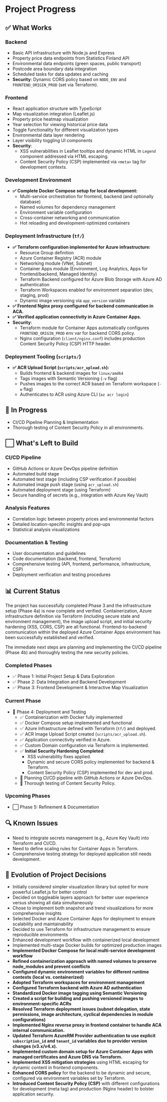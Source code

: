 # Project Progress

## ✅ What Works

### Backend
- Basic API infrastructure with Node.js and Express
- Property price data endpoints from Statistics Finland API
- Environmental data endpoints (green spaces, public transport)
- Postcode area boundary data integration
- Scheduled tasks for data updates and caching
- **Security**: Dynamic CORS policy based on `NODE_ENV` and `FRONTEND_ORIGIN_PROD` (set via Terraform).

### Frontend
- React application structure with TypeScript
- Map visualization integration (Leaflet.js)
- Property price heatmap visualization
- Year selection for viewing historical price data
- Toggle functionality for different visualization types
- Environmental data layer rendering
- Layer visibility toggling UI components
- **Security**:
    - XSS vulnerabilities in Leaflet tooltips and dynamic HTML in `Legend` component addressed via HTML escaping.
    - Content Security Policy (CSP) implemented via `<meta>` tag for development contexts.

### Development Environment
- **✅ Complete Docker Compose setup for local development:**
  - Multi-service orchestration for frontend, backend (and optionally database)
  - Named volumes for dependency management
  - Environment variable configuration
  - Cross-container networking and communication
  - Hot reloading and development-optimized containers

### Deployment Infrastructure (`tf/`)
- **✅ Terraform configuration implemented for Azure infrastructure:**
  - Resource Group definition
  - Azure Container Registry (ACR) module
  - Networking module (VNet, Subnet)
  - Container Apps module (Environment, Log Analytics, Apps for frontend/backend, Managed Identity)
  - Terraform Backend configured for Azure Blob Storage with Azure AD authentication
  - Terraform Workspaces enabled for environment separation (dev, staging, prod)
  - Dynamic image versioning via `app_version` variable
- **✅ Frontend Nginx proxy configured for backend communication in ACA.**
- **✅ Verified application connectivity in Azure Container Apps.**
- **Security**:
    - Terraform module for Container Apps automatically configures `FRONTEND_ORIGIN_PROD` env var for backend CORS policy.
    - Nginx configuration (`client/nginx.conf`) includes production Content Security Policy (CSP) HTTP header.

### Deployment Tooling (`scripts/`)
- **✅ ACR Upload Script (`scripts/acr_upload.sh`):**
  - Builds frontend & backend images for `linux/amd64`
  - Tags images with Semantic Versioning (`-v` flag)
  - Pushes images to the correct ACR based on Terraform workspace (`-w` flag)
  - Authenticates to ACR using Azure CLI (`az acr login`)

## 🔄 In Progress

- CI/CD Pipeline Planning & Implementation
- Thorough testing of Content Security Policy in all environments.

## ⬜ What's Left to Build

### CI/CD Pipeline
- GitHub Actions or Azure DevOps pipeline definition
- Automated build stage
- Automated test stage (including CSP verification if possible)
- Automated image push stage (using `acr_upload.sh`)
- Automated deployment stage (using Terraform)
- Secure handling of secrets (e.g., integration with Azure Key Vault)

### Analysis Features
- Correlation logic between property prices and environmental factors
- Detailed location-specific insights and pop-ups
- Statistical analysis visualizations

### Documentation & Testing
- User documentation and guidelines
- Code documentation (backend, frontend, Terraform)
- Comprehensive testing (API, frontend, performance, infrastructure, CSP)
- Deployment verification and testing procedures

## 📊 Current Status

The project has successfully completed Phase 3 and the infrastructure setup (Phase 4a) is now complete and verified. Containerization, Azure infrastructure definition via Terraform (including secure state and environment management), the image upload script, and initial security hardening (XSS, CORS, CSP) are all functional. Frontend-to-backend communication within the deployed Azure Container Apps environment has been successfully established and verified.

The immediate next steps are planning and implementing the CI/CD pipeline (Phase 4b) and thoroughly testing the new security policies.

### Completed Phases
- ✅ Phase 1: Initial Project Setup & Data Exploration
- ✅ Phase 2: Data Integration and Backend Development
- ✅ Phase 3: Frontend Development & Interactive Map Visualization

### Current Phase
- 🔄 Phase 4: Deployment and Testing
  - ✅ Containerization with Docker fully implemented
  - ✅ Docker Compose setup implemented and functional
  - ✅ Azure Infrastructure defined with Terraform (`tf/`) and deployed.
  - ✅ ACR Image Upload Script created (`scripts/acr_upload.sh`).
  - ✅ Application connectivity verified in Azure.
  - ✅ Custom Domain configuration via Terraform is implemented.
  - ✅ **Initial Security Hardening Completed**:
    - XSS vulnerability fixes applied.
    - Dynamic and secure CORS policy implemented for backend & Terraform.
    - Content Security Policy (CSP) implemented for dev and prod.
  - 🔄 Planning CI/CD pipeline with GitHub Actions or Azure DevOps.
  - 🔄 Thorough testing of Content Security Policy.

### Upcoming Phases
- ⬜ Phase 5: Refinement & Documentation

## 🔍 Known Issues

- Need to integrate secrets management (e.g., Azure Key Vault) into Terraform and CI/CD.
- Need to define scaling rules for Container Apps in Terraform.
- Comprehensive testing strategy for deployed application still needs development.

## 📝 Evolution of Project Decisions

- Initially considered simpler visualization library but opted for more powerful Leaflet.js for better control
- Decided on toggleable layers approach for better user experience versus showing all data simultaneously
- Chose to implement both snapshot and trend visualizations for more comprehensive insights
- Selected Docker and Azure Container Apps for deployment to ensure scalability and maintainability
- Decided to use Terraform for infrastructure management to ensure reproducible environments
- Enhanced development workflow with containerized local development
- Implemented multi-stage Docker builds for optimized production images
- **Implemented Docker Compose for local multi-service development workflow**
- **Refined containerization approach with named volumes to preserve node_modules and prevent conflicts**
- **Configured dynamic environment variables for different runtime contexts (local vs. containerized)**
- **Adopted Terraform workspaces for environment management**
- **Configured Terraform backend with Azure AD authentication**
- **Standardized Docker image tagging using Semantic Versioning**
- **Created a script for building and pushing versioned images to environment-specific ACRs**
- **Resolved Terraform deployment issues (subnet delegation, state permissions, image architecture, cyclical dependencies in module configurations)**
- **Implemented Nginx reverse proxy in frontend container to handle ACA internal communication.**
- **Updated Terraform AzureRM Provider authentication to use explicit `subscription_id` and `tenant_id` variables due to provider version changes (v3.x/v4.x).**
- **Implemented custom domain setup for Azure Container Apps with managed certificates and Azure DNS via Terraform.**
- **Implemented XSS mitigation strategies** using HTML escaping for dynamic content in frontend components.
- **Enhanced CORS policy** for the backend to be dynamic and secure, configured via environment variables set by Terraform.
- **Introduced Content Security Policy (CSP)** with different configurations for development (meta tag) and production (Nginx header) to bolster application security.
